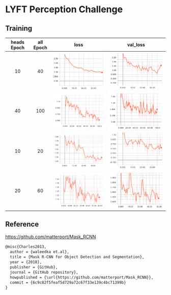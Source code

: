 
# LYFT Perception Challenge


## Training

<!-- Loss

heads = 10 all = 40 

![loss](./assets/loss_40.png)

heads = 40 all = 100

![loss](./assets/loss2.png)

Validation loss

![val_loss](./assets/val_loss_40.png)

![val_loss](./assets/val_loss2.png) -->


| heads Epoch | all Epoch | loss | val_loss |
|:-----------:|:---------:|:----:|:--------:|
| 10 		  | 40		  | ![loss](./assets/loss_40.png) | ![val_loss](./assets/val_loss_40.png) |
| 40 		  | 100		  | ![loss](./assets/loss2.png) | ![val_loss](./assets/val_loss2.png) |
| 10		  | 20 		  | ![loss](./assets/loss3.png) | ![val_loss](./assets/val_loss3.png) |
| 20		  | 60 		  | ![loss](./assets/loss4.png) | ![val_loss](./assets/val_loss4.png) |


## Reference
https://github.com/matterport/Mask_RCNN
```
@misc{Charles2013,
  author = {waleedka et.al},
  title = {Mask R-CNN for Object Detection and Segmentation},
  year = {2018},
  publisher = {GitHub},
  journal = {GitHub repository},
  howpublished = {\url{https://github.com/matterport/Mask_RCNN}},
  commit = {6c9c82f5feaf5d729a72c67f33e139c4bc71399b}
}
```
